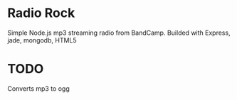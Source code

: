 Radio Rock
==========
Simple Node.js mp3 streaming radio from BandCamp.
Builded with Express, jade, mongodb, HTML5 <audio>


TODO
====
Converts mp3 to ogg
